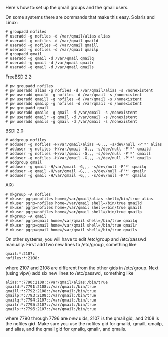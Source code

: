 Here's how to set up the qmail groups and the qmail users.

On some systems there are commands that make this easy. Solaris and
Linux:

   ```
   # groupadd nofiles
   # useradd -g nofiles -d /var/qmail/alias alias
   # useradd -g nofiles -d /var/qmail qmaild
   # useradd -g nofiles -d /var/qmail qmaill
   # useradd -g nofiles -d /var/qmail qmailp
   # groupadd qmail
   # useradd -g qmail -d /var/qmail qmailq
   # useradd -g qmail -d /var/qmail qmailr
   # useradd -g qmail -d /var/qmail qmails
   ```

FreeBSD 2.2:

   ```
   # pw groupadd nofiles
   # pw useradd alias -g nofiles -d /var/qmail/alias -s /nonexistent
   # pw useradd qmaild -g nofiles -d /var/qmail -s /nonexistent
   # pw useradd qmaill -g nofiles -d /var/qmail -s /nonexistent
   # pw useradd qmailp -g nofiles -d /var/qmail -s /nonexistent
   # pw groupadd qmail
   # pw useradd qmailq -g qmail -d /var/qmail -s /nonexistent
   # pw useradd qmailr -g qmail -d /var/qmail -s /nonexistent
   # pw useradd qmails -g qmail -d /var/qmail -s /nonexistent
   ```

BSDI 2.0:

   ```
   # addgroup nofiles
   # adduser -g nofiles -H/var/qmail/alias -G,,, -s/dev/null -P'*' alias
   # adduser -g nofiles -H/var/qmail -G,,, -s/dev/null -P'*' qmaild
   # adduser -g nofiles -H/var/qmail -G,,, -s/dev/null -P'*' qmaill
   # adduser -g nofiles -H/var/qmail -G,,, -s/dev/null -P'*' qmailp
   # addgroup qmail
   # adduser -g qmail -H/var/qmail -G,,, -s/dev/null -P'*' qmailq
   # adduser -g qmail -H/var/qmail -G,,, -s/dev/null -P'*' qmailr
   # adduser -g qmail -H/var/qmail -G,,, -s/dev/null -P'*' qmails
   ```

AIX:

   ```
   # mkgroup -A nofiles
   # mkuser pgrp=nofiles home=/var/qmail/alias shell=/bin/true alias
   # mkuser pgrp=nofiles home=/var/qmail shell=/bin/true qmaild
   # mkuser pgrp=nofiles home=/var/qmail shell=/bin/true qmaill
   # mkuser pgrp=nofiles home=/var/qmail shell=/bin/true qmailp
   # mkgroup -A qmail
   # mkuser pgrp=qmail home=/var/qmail shell=/bin/true qmailq
   # mkuser pgrp=qmail home=/var/qmail shell=/bin/true qmailr
   # mkuser pgrp=qmail home=/var/qmail shell=/bin/true qmails
   ```

On other systems, you will have to edit /etc/group and /etc/passwd
manually. First add two new lines to /etc/group, something like

   ```
   qmail:*:2107:
   nofiles:*:2108:
   ```

where 2107 and 2108 are different from the other gids in /etc/group.
Next (using vipw) add six new lines to /etc/passwd, something like

   ```
   alias:*:7790:2108::/var/qmail/alias:/bin/true
   qmaild:*:7791:2108::/var/qmail:/bin/true
   qmaill:*:7792:2108::/var/qmail:/bin/true
   qmailp:*:7793:2108::/var/qmail:/bin/true
   qmailq:*:7794:2107::/var/qmail:/bin/true
   qmailr:*:7795:2107::/var/qmail:/bin/true
   qmails:*:7796:2107::/var/qmail:/bin/true
   ```

where 7790 through 7796 are _new_ uids, 2107 is the qmail gid, and 2108
is the nofiles gid. Make sure you use the nofiles gid for qmaild,
qmaill, qmailp, and alias, and the qmail gid for qmailq, qmailr, and
qmails.
